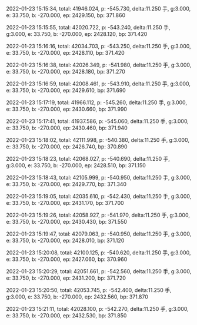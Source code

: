 2022-01-23 15:15:34, total: 41946.024, p: -545.730, delta:11.250 手, g:3.000, e: 33.750, b: -270.000, ep: 2429.150, bp: 371.860

2022-01-23 15:15:55, total: 42020.722, p: -543.240, delta:11.250 手, g:3.000, e: 33.750, b: -270.000, ep: 2428.120, bp: 371.420

2022-01-23 15:16:16, total: 42034.703, p: -543.250, delta:11.250 手, g:3.000, e: 33.750, b: -270.000, ep: 2428.110, bp: 371.420

2022-01-23 15:16:38, total: 42026.349, p: -541.980, delta:11.250 手, g:3.000, e: 33.750, b: -270.000, ep: 2428.180, bp: 371.270

2022-01-23 15:16:59, total: 42008.461, p: -543.910, delta:11.250 手, g:3.000, e: 33.750, b: -270.000, ep: 2429.610, bp: 371.690

2022-01-23 15:17:19, total: 41966.112, p: -545.260, delta:11.250 手, g:3.000, e: 33.750, b: -270.000, ep: 2430.660, bp: 371.990

2022-01-23 15:17:41, total: 41937.586, p: -545.060, delta:11.250 手, g:3.000, e: 33.750, b: -270.000, ep: 2430.460, bp: 371.940

2022-01-23 15:18:02, total: 42111.998, p: -540.380, delta:11.250 手, g:3.000, e: 33.750, b: -270.000, ep: 2426.740, bp: 370.890

2022-01-23 15:18:23, total: 42068.027, p: -540.690, delta:11.250 手, g:3.000, e: 33.750, b: -270.000, ep: 2428.510, bp: 371.150

2022-01-23 15:18:43, total: 42105.999, p: -540.950, delta:11.250 手, g:3.000, e: 33.750, b: -270.000, ep: 2429.770, bp: 371.340

2022-01-23 15:19:05, total: 42035.610, p: -542.430, delta:11.250 手, g:3.000, e: 33.750, b: -270.000, ep: 2431.170, bp: 371.700

2022-01-23 15:19:26, total: 42058.927, p: -541.970, delta:11.250 手, g:3.000, e: 33.750, b: -270.000, ep: 2430.430, bp: 371.550

2022-01-23 15:19:47, total: 42079.063, p: -540.950, delta:11.250 手, g:3.000, e: 33.750, b: -270.000, ep: 2428.010, bp: 371.120

2022-01-23 15:20:08, total: 42100.125, p: -540.620, delta:11.250 手, g:3.000, e: 33.750, b: -270.000, ep: 2427.060, bp: 370.960

2022-01-23 15:20:29, total: 42051.661, p: -542.560, delta:11.250 手, g:3.000, e: 33.750, b: -270.000, ep: 2431.200, bp: 371.720

2022-01-23 15:20:50, total: 42053.745, p: -542.400, delta:11.250 手, g:3.000, e: 33.750, b: -270.000, ep: 2432.560, bp: 371.870

2022-01-23 15:21:11, total: 42028.100, p: -542.270, delta:11.250 手, g:3.000, e: 33.750, b: -270.000, ep: 2432.530, bp: 371.850